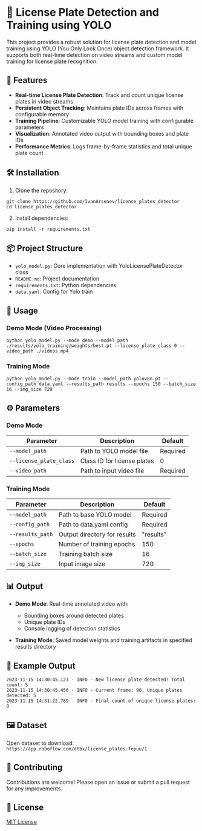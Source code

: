 # 🚗 License Plate Detection and Training using YOLO

This project provides a robust solution for license plate detection and model training using YOLO (You Only Look Once) object detection framework. It supports both real-time detection on video streams and custom model training for license plate recognition.

## 🌟 Features
- **Real-time License Plate Detection**: Track and count unique license plates in video streams
- **Persistent Object Tracking**: Maintains plate IDs across frames with configurable memory
- **Training Pipeline**: Customizable YOLO model training with configurable parameters
- **Visualization**: Annotated video output with bounding boxes and plate IDs
- **Performance Metrics**: Logs frame-by-frame statistics and total unique plate count

## 🛠️ Installation
1. Clone the repository:
```
git clone https://github.com/IvanArsenev/license_plates_detector
cd license_plates_detector
```

2. Install dependencies:
```
pip install -r requirements.txt
```

## 📦 Project Structure
- `yolo_model.py`: Core implementation with YoloLicensePlateDetector class
- `README.md`: Project documentation
- `requirements.txt`: Python dependencies
- `data.yaml`: Config for Yolo train

## 🚀 Usage

### Demo Mode (Video Processing)
```
python yolo_model.py --mode demo --model_path ./results/yolo_training/weights/best.pt --license_plate_class 0 --video_path ./videos.mp4
```

### Training Mode
```
python yolo_model.py --mode train --model_path yolov8n.pt --config_path data.yaml --results_path results --epochs 150 --batch_size 16 --img_size 720
```

## ⚙️ Parameters

### Demo Mode
| Parameter | Description | Default |
|-----------|-------------|---------|
| `--model_path` | Path to YOLO model file | Required |
| `--license_plate_class` | Class ID for license plates | 0 |
| `--video_path` | Path to input video file | Required |

### Training Mode
| Parameter | Description | Default   |
|-----------|-------------|-----------|
| `--model_path` | Path to base YOLO model | Required  |
| `--config_path` | Path to data.yaml config | Required  |
| `--results_path` | Output directory for results | "results" |
| `--epochs` | Number of training epochs | 150       |
| `--batch_size` | Training batch size | 16        |
| `--img_size` | Input image size | 720       |

## 📊 Output
- **Demo Mode**: Real-time annotated video with:
  - Bounding boxes around detected plates
  - Unique plate IDs
  - Console logging of detection statistics

- **Training Mode**: Saved model weights and training artifacts in specified results directory

## 📝 Example Output
```
2023-11-15 14:30:45,123 - INFO - New license plate detected! Total count: 5
2023-11-15 14:30:45,456 - INFO - Current frame: 90, Unique plates detected: 5
2023-11-15 14:31:22,789 - INFO - Final count of unique license plates: 8
```

## 🖼️ Dataset
Open dataset to download: `https://app.roboflow.com/etbx/license_plates-fepuu/1`

## 🤝 Contributing
Contributions are welcome! Please open an issue or submit a pull request for any improvements.

## 📜 License
[MIT License](LICENSE)